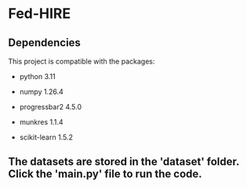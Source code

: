 # Fed-HIRE

## Dependencies

This project is compatible with the packages:

* python 3.11

* numpy 1.26.4

* progressbar2 4.5.0

* munkres 1.1.4

* scikit-learn 1.5.2

## The datasets are stored in the 'dataset' folder. Click the 'main.py' file to run the code.
